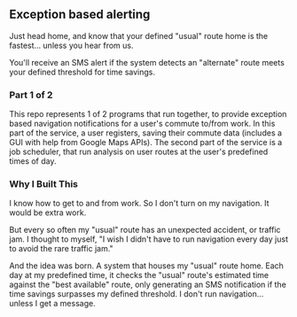 ## Exception based alerting
Just head home, and know that your defined "usual" route home is the fastest... unless you hear from us.

You'll receive an SMS alert if the system detects an "alternate" route meets your defined threshold for time savings.

### Part 1 of 2
This repo represents 1 of 2 programs that run together, to provide exception based navigation notifications for a user's commute to/from work. In this part of the service, a user registers, saving their commute data (includes a GUI with help from Google Maps APIs). The second part of the service is a job scheduler, that run analysis on user routes at the user's predefined times of day.

### Why I Built This
I know how to get to and from work. So I don't turn on my navigation. It would be extra work.

But every so often my "usual" route has an unexpected accident, or traffic jam. I thought to myself, "I wish I didn't have to run navigation every day just to avoid the rare traffic jam."

And the idea was born. A system that houses my "usual" route home. Each day at my predefined time, it checks the "usual" route's estimated time against the "best available" route, only generating an SMS notification if the time savings surpasses my defined threshold. I don't run navigation... unless I get a message.